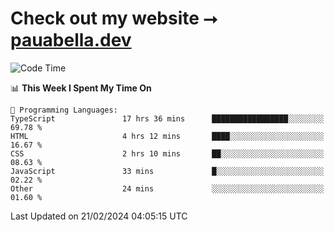 # Check out my website ⭢ [pauabella.dev](https://pauabella.dev)

<!--START_SECTION:waka-->
![Code Time](http://img.shields.io/badge/Code%20Time-3%2C015%20hrs%2051%20mins-blue)

📊 **This Week I Spent My Time On** 

```text
💬 Programming Languages: 
TypeScript               17 hrs 36 mins      █████████████████░░░░░░░░   69.78 % 
HTML                     4 hrs 12 mins       ████░░░░░░░░░░░░░░░░░░░░░   16.67 % 
CSS                      2 hrs 10 mins       ██░░░░░░░░░░░░░░░░░░░░░░░   08.63 % 
JavaScript               33 mins             █░░░░░░░░░░░░░░░░░░░░░░░░   02.22 % 
Other                    24 mins             ░░░░░░░░░░░░░░░░░░░░░░░░░   01.60 % 
```


 Last Updated on 21/02/2024 04:05:15 UTC
<!--END_SECTION:waka-->
